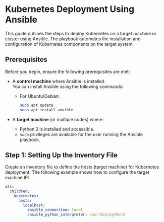 # Kubernetes Deployment Using Ansible

This guide outlines the steps to deploy Kubernetes on a target machine or cluster using Ansible. The playbook automates the installation and configuration of Kubernetes components on the target system.

## Prerequisites

Before you begin, ensure the following prerequisites are met:

- A **control machine** where Ansible is installed.  
  You can install Ansible using the following commands:
  - For Ubuntu/Debian:
    ```bash
    sudo apt update
    sudo apt install ansible
    ```

- A **target machine** (or multiple nodes) where:
  - Python 3 is installed and accessible.
  - `sudo` privileges are available for the user running the Ansible playbook.

## Step 1: Setting Up the Inventory File

Create an inventory file to define the hosts (target machine) for Kubernetes deployment. The following example shows how to configure the target machine IP:

```yaml
all:
  children:
    kubernetes:
      hosts:
        localhost:
          ansible_connection: local
          ansible_python_interpreter: /usr/bin/python3
```
